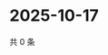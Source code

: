 # 2025-10-17

共 0 条

<!-- BEGIN ZHIHUVIDEO -->
<!-- 最后更新时间 Fri Oct 17 2025 12:13:40 GMT+0800 (China Standard Time) -->

<!-- END ZHIHUVIDEO -->
